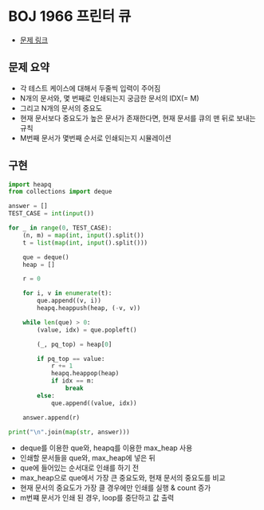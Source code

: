 # BOJ 1966 프린터 큐

- [문제 링크](https://www.acmicpc.net/problem/1966)

## 문제 요약

- 각 테스트 케이스에 대해서 두줄씩 입력이 주어짐
- N개의 문서와, 몇 번째로 인쇄되는지 궁금한 문서의 IDX(= M)
- 그리고 N개의 문서의 중요도
- 현재 문서보다 중요도가 높은 문서가 존재한다면, 현재 문서를 큐의 맨 뒤로 보내는 규칙
- M번째 문서가 몇번째 순서로 인쇄되는지 시뮬레이션

## 구현

```python
import heapq
from collections import deque

answer = []
TEST_CASE = int(input())

for _ in range(0, TEST_CASE):
    (n, m) = map(int, input().split())
    t = list(map(int, input().split()))

    que = deque()
    heap = []

    r = 0

    for i, v in enumerate(t):
        que.append((v, i))
        heapq.heappush(heap, (-v, v))

    while len(que) > 0:
        (value, idx) = que.popleft()

        (_, pq_top) = heap[0]

        if pq_top == value:
            r += 1
            heapq.heappop(heap)
            if idx == m:
                break
        else:
            que.append((value, idx))

    answer.append(r)

print("\n".join(map(str, answer)))

```

- deque를 이용한 que와, heapq를 이용한 max_heap 사용
- 인쇄할 문서들을 que와, max_heap에 넣은 뒤
- que에 들어있는 순서대로 인쇄를 하기 전
- max_heap으로 que에서 가장 큰 중요도와, 현재 문서의 중요도를 비교
- 현재 문서의 중요도가 가장 클 경우에만 인쇄를 실행 & count 증가
- m번쨰 문서가 인쇄 된 경우, loop를 중단하고 값 출력
